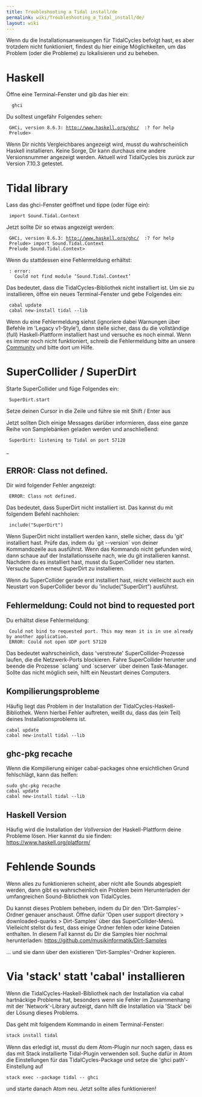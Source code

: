```yaml
---
title: Troubleshooting a Tidal install/de
permalink: wiki/Troubleshooting_a_Tidal_install/de/
layout: wiki
---
```


<langages/>

Wenn du die Installationsanweisungen für TidalCycles befolgt hast, es
aber trotzdem nicht funktioniert, findest du hier einige Möglichkeiten,
um das Problem (oder die Probleme) zu lokalisieren und zu beheben.

# Haskell

Öffne eine Terminal-Fenster und gib das hier ein:

`  ghci`

Du solltest ungefähr Folgendes sehen:

` GHCi, version 8.6.3: `[`http://www.haskell.org/ghc/`](http://www.haskell.org/ghc/)`  :? for help`  
` Prelude> `

Wenn Dir nichts Vergleichbares angezeigt wird, musst du wahrscheinlich
Haskell installieren. Keine Sorge, Dir kann durchaus eine andere
Versionsnummer angezeigt werden. Aktuell wird TidalCycles bis zurück zur
Version 7.10.3 getestet.

# Tidal library

Lass das ghci-Fenster geöffnet und tippe (oder füge ein):

` import Sound.Tidal.Context`

Jetzt sollte Dir so etwas angezeigt werden:

` GHCi, version 8.6.3: `[`http://www.haskell.org/ghc/`](http://www.haskell.org/ghc/)`  :? for help`  
` Prelude> import Sound.Tidal.Context`  
` Prelude Sound.Tidal.Context> `

Wenn du stattdessen eine Fehlermeldung erhältst:

` `<no location info>`: error:`  
`   Could not find module ‘Sound.Tidal.Context’`

Das bedeutet, dass die TidalCycles-Bibliothek nicht installiert ist. Um
sie zu installieren, öffne ein neues Terminal-Fenster und gebe Folgendes
ein:

` cabal update`  
` cabal new-install tidal --lib`

Wenn du eine Fehlermeldung siehst (ignoriere dabei Warnungen über
Befehle im 'Legacy v1-Style'), dann stelle sicher, dass du die
vollständige (full) Haskell-Plattform installiert hast und versuche es
noch einmal. Wenn es immer noch nicht funktioniert, schreib die
Fehlermeldung bitte an unsere [Community](/wiki/Community "wikilink") und
bitte dort um Hilfe.

# SuperCollider / SuperDirt

Starte SuperCollider und füge Folgendes ein:

` SuperDirt.start`

Setze deinen Cursor in die Zeile und führe sie mit Shift / Enter aus

Jetzt sollten Dich einige Messages darüber informieren, dass eine ganze
Reihe von Samplebänken geladen werden und anschließend:

` SuperDirt: listening to Tidal on port 57120`

\_

## ERROR: Class not defined.

Dir wird folgender Fehler angezeigt:

` ERROR: Class not defined.`

Das bedeutet, dass SuperDirt nicht installiert ist. Das kannst du mit
folgendem Befehl nachholen:

` include("SuperDirt")`

Wenn SuperDirt nicht installiert werden kann, stelle sicher, dass du
'git' installiert hast. Prüfe das, indem du \`git --version\` von deiner
Kommandozeile aus ausführst. Wenn das Kommando nicht gefunden wird, dann
schaue auf der Installationsseite nach, wie du git installieren kannst.
Nachdem du es installiert hast, musst du SuperCollider neu starten.
Versuche dann erneut SuperDirt zu installieren.

Wenn du SuperCollider gerade erst installiert hast, reicht vielleicht
auch ein Neustart von SuperCollider bevor du 'include("SuperDirt")
ausführst.

## Fehlermeldung: Could not bind to requested port

Du erhältst diese Fehlermeldung:

` Could not bind to requested port. This may mean it is in use already by another application.`  
` ERROR: Could not open UDP port 57120`

Das bedeutet wahrscheinlich, dass 'verstreute' SuperCollider-Prozesse
laufen, die die Netzwerk-Ports blockieren. Fahre SuperCollider herunter
und beende die Prozesse \`sclang\` und \`scserver\` über deinen
Task-Manager. Sollte das nicht möglich sein, hilft ein Neustart deines
Computers.

## Kompilierungsprobleme

Häufig liegt das Problem in der Installation der
TidalCycles-Haskell-Bibliothek. Wenn hierbei Fehler auftreten, weißt du,
dass das (ein Teil) deines Installationsproblems ist.

``` shell
cabal update
cabal new-install tidal --lib
```

## ghc-pkg recache

Wenn die Kompilierung einiger cabal-packages ohne ersichtlichen Grund
fehlschlägt, kann das helfen:

``` shell
sudo ghc-pkg recache
cabal update
cabal new-install tidal --lib
```

## Haskell Version

Häufig wird die Installation der *Vollversion* der Haskell-Plattform
deine Probleme lösen. Hier kannst du sie finden:
<https://www.haskell.org/platform/>

# Fehlende Sounds

Wenn alles zu funktionieren scheint, aber nicht alle Sounds abgespielt
werden, dann gibt es wahrscheinlich ein Problem beim Herunterladen der
umfangreichen Sound-Bibliothek von TidalCycles.

Du kannst dieses Problem beheben, indem du Dir den 'Dirt-Samples'-Ordner
genauer anschaust. Öffne dafür 'Open user support directory &gt;
downloaded-quarks &gt; Dirt-Samples' über das SuperCollider-Menü.
Vielleicht stellst du fest, dass einige Ordner fehlen oder keine Dateien
enthalten. In diesem Fall kannst du Dir die Samples hier nochmal
herunterladen: <https://github.com/musikinformatik/Dirt-Samples>

... und sie dann über den existieren 'Dirt-Samples'-Ordner kopieren.

# Via 'stack' statt 'cabal' installieren

Wenn die TidalCycles-Haskell-Bibliothek nach der Installation via cabal
hartnäckige Probleme hat, besonders wenn sie Fehler im Zusammenhang mit
der 'Network'-Library aufzeigt, dann hilft die Installation via 'Stack'
bei der Lösung dieses Problems.

Das geht mit folgendem Kommando in einem Terminal-Fenster:

``` bash
stack install tidal
```

Wenn das erledigt ist, musst du dem Atom-Plugin nur noch sagen, dass es
das mit Stack installierte Tidal-Plugin verwenden soll. Suche dafür in
Atom die Einstellungen für das TidalCycles-Package und setze die 'ghci
path'-Einstellung auf

    stack exec --package tidal -- ghci

und starte danach Atom neu. Jetzt sollte alles funktionieren!
